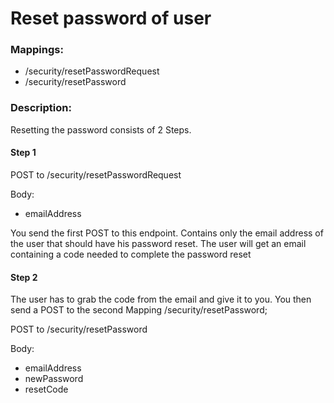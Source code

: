 # Reset password of user

### Mappings:

* /security/resetPasswordRequest
* /security/resetPassword

### Description:

Resetting the password consists of 2 Steps.

#### Step 1

POST to /security/resetPasswordRequest

Body:

* emailAddress

You send the first POST to this endpoint. Contains only the email address of the user that should have his password
reset. The user will get an email containing a code needed to complete the password reset

#### Step 2

The user has to grab the code from the email and give it to you. You then send a POST to the second Mapping
/security/resetPassword;

POST to /security/resetPassword

Body:

* emailAddress
* newPassword
* resetCode
